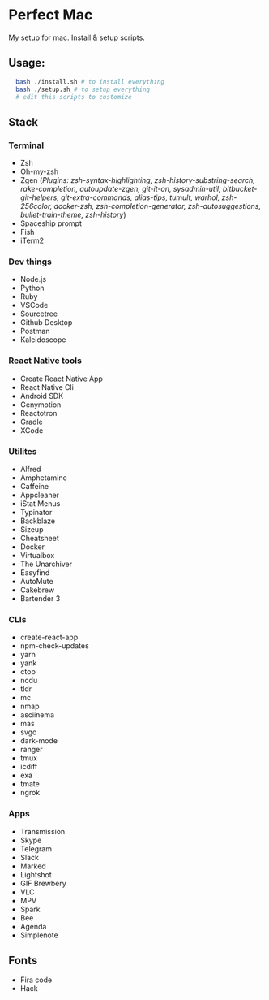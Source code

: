 # Perfect Mac

My setup for mac. Install & setup scripts.

## Usage:

```bash
  bash ./install.sh # to install everything
  bash ./setup.sh # to setup everything
  # edit this scripts to customize
```

## Stack

### Terminal
- Zsh
- Oh-my-zsh
- Zgen
  (*Plugins: zsh-syntax-highlighting, zsh-history-substring-search, rake-completion, autoupdate-zgen, git-it-on, sysadmin-util, bitbucket-git-helpers, git-extra-commands, alias-tips, tumult, warhol, zsh-256color, docker-zsh, zsh-completion-generator, zsh-autosuggestions, bullet-train-theme, zsh-history*)
- Spaceship prompt
- Fish
- iTerm2

### Dev things
- Node.js
- Python
- Ruby
- VSCode
- Sourcetree
- Github Desktop
- Postman
- Kaleidoscope

### React Native tools
- Create React Native App
- React Native Cli
- Android SDK
- Genymotion
- Reactotron
- Gradle
- XCode

### Utilites
- Alfred
- Amphetamine
- Caffeine
- Appcleaner
- iStat Menus
- Typinator
- Backblaze
- Sizeup
- Cheatsheet
- Docker
- Virtualbox
- The Unarchiver
- Easyfind
- AutoMute
- Cakebrew
- Bartender 3

### CLIs
- create-react-app
- npm-check-updates
- yarn
- yank
- ctop
- ncdu
- tldr
- mc
- nmap
- asciinema
- mas
- svgo
- dark-mode
- ranger
- tmux
- icdiff
- exa
- tmate
- ngrok

### Apps
- Transmission
- Skype
- Telegram
- Slack
- Marked
- Lightshot
- GIF Brewbery
- VLC
- MPV
- Spark
- Bee
- Agenda
- Simplenote

## Fonts
- Fira code
- Hack
